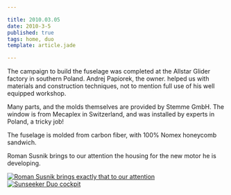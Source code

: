 ```yaml
---

title: 2010.03.05
date: 2010-3-5
published: true
tags: home, duo
template: article.jade

---
```


 The campaign to build the fuselage was completed at the Allstar Glider factory in southern Poland. Andrej Papiorek, the owner. helped us with materials and construction techniques, not to mention full use of his well equipped workshop.

Many parts, and the molds themselves are provided by Stemme GmbH. The window is from Mecaplex in Switzerland, and was installed by experts in Poland, a tricky job!

The fuselage is molded from carbon fiber, with 100% Nomex honeycomb sandwich.

Roman Susnik brings to our attention the housing for the new motor he is developing.

<div class="photoset">

<a href="/articles/2010-3-5/romanwithmotor.jpg" rel="gal-2010-3-5" title="Roman Susnik brings exactly that to our attention">
  <img src="/articles/2010-3-5/romanwithmotor.jpg" alt= "Roman Susnik brings exactly that to our attention" \>
</a>

<a href="/articles/2010-3-5/cockpit.jpg" rel="gal-2010-3-5" title="Sunseeker Duo cockpit">
  <img src="/articles/2010-3-5/cockpit.jpg" alt= "Sunseeker Duo cockpit" \>
</a>


</div>

